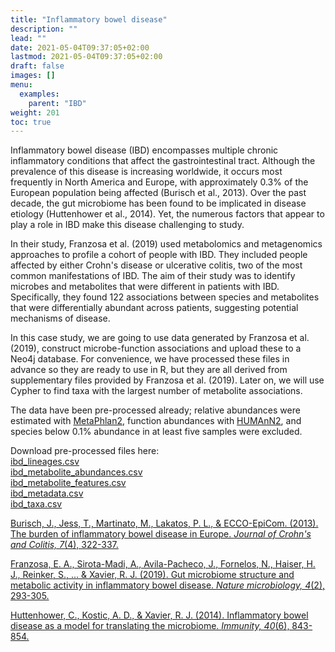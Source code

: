 ```yaml
---
title: "Inflammatory bowel disease"
description: ""
lead: ""
date: 2021-05-04T09:37:05+02:00
lastmod: 2021-05-04T09:37:05+02:00
draft: false
images: []
menu: 
  examples:
    parent: "IBD"
weight: 201
toc: true
---
```


Inflammatory bowel disease (IBD) encompasses multiple chronic inflammatory conditions that affect the gastrointestinal tract. Although the prevalence of this disease is increasing worldwide, it occurs most frequently in North America and Europe, with approximately 0.3% of the European population being affected (Burisch et al., 2013). Over the past decade, the gut microbiome has been found to be implicated in disease etiology (Huttenhower et al., 2014). Yet, the numerous factors that appear to play a role in IBD make this disease challenging to study. 

In their study, Franzosa et al. (2019) used metabolomics and metagenomics approaches to profile a cohort of people with IBD. They included people affected by either Crohn's disease or ulcerative colitis, two of the most common manifestations of IBD. The aim of their study was to identify microbes and metabolites that were different in patients with IBD. Specifically, they found 122 associations between species and metabolites that were differentially abundant across patients, suggesting potential mechanisms of disease. 

In this case study, we are going to use data generated by Franzosa et al. (2019), construct microbe-function associations and upload these to a Neo4j database. For convenience, we have processed these files in advance so they are ready to use in R, but they are all derived from supplementary files provided by Franzosa et al. (2019). Later on, we will use Cypher to find taxa with the largest number of metabolite associations. 

The data have been pre-processed already; relative abundances were estimated with <a href="http://huttenhower.sph.harvard.edu/metaphlan2">MetaPhlan2</a>, function abundances with <a href="http://huttenhower.sph.harvard.edu/humann2">HUMAnN2</a>, and species below 0.1% abundance in at least five samples were excluded. 

Download pre-processed files here:<br>
<a href="/demo/ibd_lineages.csv">ibd_lineages.csv</a><br>
<a href="/demo/ibd_metabolite_abundances.csv">ibd_metabolite_abundances.csv</a><br>
<a href="/demo/ibd_metabolite_features.csv">ibd_metabolite_features.csv</a><br>
<a href="/demo/ibd_metadata.csv">ibd_metadata.csv</a><br>
<a href="/demo/ibd_taxa.csv">ibd_taxa.csv</a><br>


<a href="https://academic.oup.com/ecco-jcc/article/7/4/322/386167">Burisch, J., Jess, T., Martinato, M., Lakatos, P. L., & ECCO-EpiCom. (2013). The burden of inflammatory bowel disease in Europe. <i>Journal of Crohn's and Colitis, 7</i>(4), 322-337.</a>

<a href="https://www.nature.com/articles/s41564-018-0306-4">Franzosa, E. A., Sirota-Madi, A., Avila-Pacheco, J., Fornelos, N., Haiser, H. J., Reinker, S., ... & Xavier, R. J. (2019). Gut microbiome structure and metabolic activity in inflammatory bowel disease. <i>Nature microbiology, 4</i>(2), 293-305.</a>

<a href="https://www.cell.com/immunity/fulltext/S1074-7613(14)00193-9">Huttenhower, C., Kostic, A. D., & Xavier, R. J. (2014). Inflammatory bowel disease as a model for translating the microbiome. <i>Immunity, 40</i>(6), 843-854.</a>

